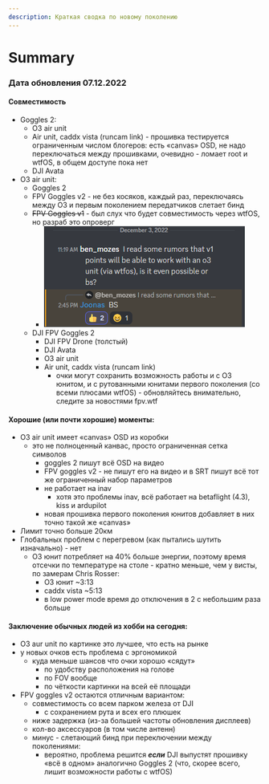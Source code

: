 ```yaml
---
description: Краткая сводка по новому поколению
---
```


# Summary

### Дата обновления 07.12.2022

#### Совместимость

* Goggles 2:
  * O3 air unit
  * Air unit, caddx vista (runcam link) - прошивка тестируется ограниченным числом блогеров: есть «‎canvas» OSD, не надо переключаться между прошивками, очевидно - ломает root и wtfOS, в общем доступе пока нет
  * DJI Avata
* O3 air unit:
  * Goggles 2
  * FPV Goggles v2 - не без косяков, каждый раз, переключаясь между O3 и первым поколением передатчиков слетает бинд
  * ~~FPV Goggles v1~~ - был слух что будет совместимость через wtfOS, но разраб это опроверг
    * <img src="../.gitbook/assets/image.png" alt="" data-size="original">
  * DJI FPV Goggles 2
    * DJI FPV Drone (толстый)
    * DJI Avata
    * O3 air unit
    * Air unit, caddx vista (runcam link)
      * очки могут сохранить возможность работы и с O3 юнитом, и с рутованными юнитами первого поколения (со всеми плюсами wtfOS) - обновляйтесь внимательно, следите за новостями fpv.wtf

#### Хорошие (или почти хорошие) моменты:

* O3 air unit имеет «‎canvas» OSD из коробки
  * это не полноценный канвас, просто ограниченная сетка символов
    * goggles 2 пишут всё OSD на видео
    * FPV goggles v2 - не пишут его на видео и в SRT пишут всё тот же ограниченный набор параметров
    * не работает на inav
      * хотя это проблемы inav, всё работает на betaflight (4.3), kiss и ardupilot
    * новая прошивка первого поколения юнитов добавляет в них точно такой же «‎canvas»
* Лимит точно больше 20км
* Глобальных проблем с перегревом (как пытались шутить изначально) - нет
  * O3 юнит потребляет на 40% больше энергии, поэтому время отсечки по температуре на столе - кратно меньше, чем у висты, по замерам Chris Rosser:
    * O3 юнит \~3:13
    * caddx vista \~5:13
    * в low power mode время до отключения в 2 с небольшим раза больше

#### Заключение обычных людей из хобби на сегодня:

* O3 aur unit по картинке это лучшее, что есть на рынке
* у новых очков есть проблема с эргономикой
  * куда меньше шансов что очки хорошо «‎сядут»
    * по удобству расположения на голове
    * по FOV вообще
    * по чёткости картинки на всей её площади
* FPV goggles v2 остаются отличным вариантом:
  * совместимость со всем парком железа от DJI
    * с сохранением рута и всех его плюшек
  * ниже задержка (из-за большей частоты обновления дисплеев)
  * кол-во аксессуаров (в том числе антенн)
  * минус - слетающий бинд при переключении между поколениями:
    * вероятно, проблема решится _**если**_ DJI выпустят прошивку «‎всё в одном» аналогично Goggles 2 (что, скорее всего, лишит возможности работы с wtfOS)


